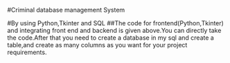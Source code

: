 #Criminal database management System

#By using Python,Tkinter and SQL
##The code for frontend(Python,Tkinter) and integrating front end and backend is given above.You can directly take the code.After that you need to create a database in my sql and create a table,and create as many columns as you want for your project requirements.
